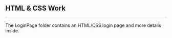 ## HTML & CSS Work
---
The LoginPage folder contains an HTML/CSS login page and more details inside.
